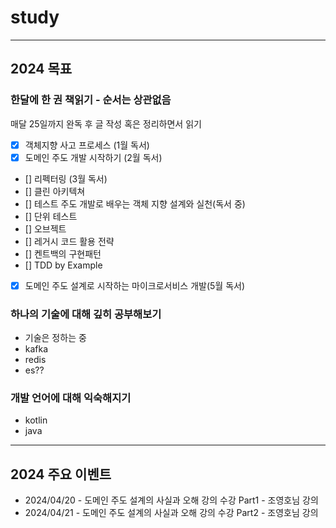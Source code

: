# study

--- 

## 2024 목표

### 한달에 한 권 책읽기 - 순서는 상관없음

매달 25일까지 완독 후 글 작성 혹은 정리하면서 읽기

- [x] 객체지향 사고 프로세스 (1월 독서)
- [x] 도메인 주도 개발 시작하기 (2월 독서)
- [] 리펙터링 (3월 독서)
- [] 클린 아키텍쳐
- [] 테스트 주도 개발로 배우는 객체 지향 설계와 실천(독서 중)
- [] 단위 테스트
- [] 오브젝트
- [] 레거시 코드 활용 전략
- [] 켄트백의 구현패턴
- [] TDD by Example
- [x] 도메인 주도 설계로 시작하는 마이크로서비스 개발(5월 독서)

### 하나의 기술에 대해 깊히 공부해보기
- 기술은 정하는 중
- kafka
- redis
- es??


### 개발 언어에 대해 익숙해지기
- kotlin
- java

---

## 2024 주요 이벤트 

- 2024/04/20 - 도메인 주도 설계의 사실과 오해 강의 수강 Part1 - 조영호님 강의
- 2024/04/21 - 도메인 주도 설계의 사실과 오해 강의 수강 Part2 - 조영호님 강의